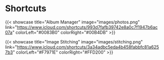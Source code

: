 # Shortcuts


<!--Coming...-->

{{< showcase title="Album Manager" image="images/photos.png" link="https://www.icloud.com/shortcuts/993d7fafb39742e8a0c7f1947b6ac07a" colorLeft="#0083B0" colorRight="#00B4DB" >}}

{{< showcase title="Image Stitching" image="images/stitching.png" link="https://www.icloud.com/shortcuts/3a34adbc5eda4b458fabbfc81a6257b3" colorLeft="#F7971E" colorRight="#FFD200" >}}

